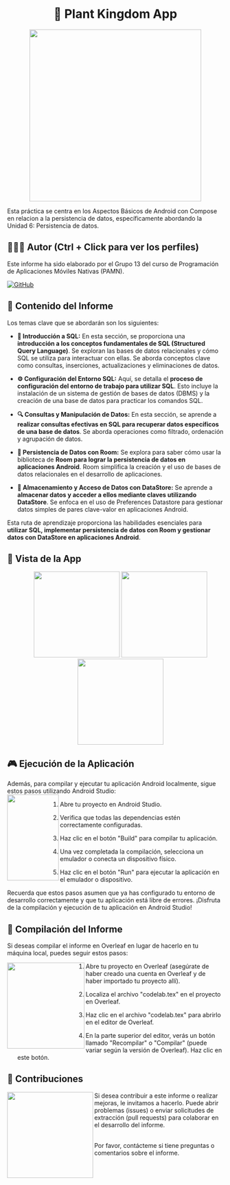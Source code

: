 <h1 align="center">🌱 Plant Kingdom App</h1>
<p align="center">
  <img width="400px"src="https://github.com/AlejandroDavidArzolaSaavedra/Plant-Kingdom-app/assets/90756437/1ac040c4-dc7d-4886-8b71-908b585f1b24">
</p>

Esta práctica se centra en los Aspectos Básicos de Android con Compose en relacion a la persistencia de datos, específicamente abordando la Unidad 6: Persistencia de datos.

## 🙆👨‍💻 Autor (Ctrl + Click para ver los perfiles)
Este informe ha sido elaborado por el Grupo 13 del curso de Programación de Aplicaciones Móviles Nativas (PAMN).

[![GitHub](https://img.shields.io/badge/GitHub-Alejandro%20David%20Arzola%20Saavedra-blue?style=flat-square&logo=github)](https://github.com/AlejandroDavidArzolaSaavedra)
  
## 📑 Contenido del Informe
Los temas clave que se abordarán son los siguientes:

- **🚀 Introducción a SQL:**
  En esta sección, se proporciona una **introducción a los conceptos fundamentales de SQL (Structured Query Language)**. Se exploran las bases de datos relacionales y cómo SQL se utiliza para interactuar con ellas. Se aborda conceptos clave como consultas, inserciones, actualizaciones y eliminaciones de datos.

- **⚙️ Configuración del Entorno SQL:**
  Aquí, se detalla el **proceso de configuración del entorno de trabajo para utilizar SQL**. Esto incluye la instalación de un sistema de gestión de bases de datos (DBMS) y la creación de una base de datos para practicar los comandos SQL.

- **🔍 Consultas y Manipulación de Datos:**
  En esta sección, se aprende a **realizar consultas efectivas en SQL para recuperar datos específicos de una base de datos**. Se aborda operaciones como filtrado, ordenación y agrupación de datos.

- **💾 Persistencia de Datos con Room:**
  Se explora para saber cómo usar la biblioteca de **Room para lograr la persistencia de datos en aplicaciones Android**. Room simplifica la creación y el uso de bases de datos relacionales en el desarrollo de aplicaciones.

- **🔐 Almacenamiento y Acceso de Datos con DataStore:**
  Se aprende a **almacenar datos y acceder a ellos mediante claves utilizando DataStore**. Se enfoca en el uso de Preferences Datastore para gestionar datos simples de pares clave-valor en aplicaciones Android.

Esta ruta de aprendizaje proporciona las habilidades esenciales para **utilizar SQL, implementar persistencia de datos con Room y gestionar datos con DataStore en aplicaciones Android**.

## 📱 Vista de la App
<ul align="center">		
  <img  width="200px" src="https://i.imgur.com/qZuqTFq.png">
  <img  width="200px" src="https://i.imgur.com/ZKY3YXx.png">
  <img  width="200px" src="https://i.imgur.com/ggjSPXL.png">
</ul>

## 🎮 Ejecución de la Aplicación
Además, para compilar y ejecutar tu aplicación Android localmente, sigue estos pasos utilizando Android Studio:<br>
<img align="left" width="120" height="200" src="https://github.com/AlejandroDavidArzolaSaavedra/Plant-Kingdom-app/assets/90756437/fe6c245b-a191-4f15-a3e8-92ccf6846893">
1. Abre tu proyecto en Android Studio.

2. Verifica que todas las dependencias estén correctamente configuradas.

3. Haz clic en el botón "Build" para compilar tu aplicación.

4. Una vez completada la compilación, selecciona un emulador o conecta un dispositivo físico.

5. Haz clic en el botón "Run" para ejecutar la aplicación en el emulador o dispositivo.

Recuerda que estos pasos asumen que ya has configurado tu entorno de desarrollo correctamente y que tu aplicación está libre de errores. ¡Disfruta de la compilación y ejecución de tu aplicación en Android Studio!


## 📄 Compilación del Informe
Si deseas compilar el informe en Overleaf en lugar de hacerlo en tu máquina local, puedes seguir estos pasos:<br>

<img align="left" width="180" height="200" src="https://github.com/AlejandroDavidArzolaSaavedra/Plant-Kingdom-app/assets/90756437/99e4704f-288b-4d9d-9f84-d85e5eb76967">

1. Abre tu proyecto en Overleaf (asegúrate de haber creado una cuenta en Overleaf y de haber importado tu proyecto allí).

2. Localiza el archivo "codelab.tex" en el proyecto en Overleaf.

3. Haz clic en el archivo "codelab.tex" para abrirlo en el editor de Overleaf.

4. En la parte superior del editor, verás un botón llamado "Recompilar" o "Compilar" (puede variar según la versión de Overleaf). Haz clic en este botón.


## 🤝 Contribuciones
<img align="left" width="200" height="200" src="https://github.com/AlejandroDavidArzolaSaavedra/Plant-Kingdom-app/assets/90756437/673427a5-121a-4c77-bd0f-454e7dee2f74">
Si desea contribuir a este informe o realizar mejoras, le invitamos a hacerlo. Puede abrir problemas (issues) o enviar solicitudes de extracción (pull requests) para colaborar en el desarrollo del informe.<br><br>

Por favor, contácteme si tiene preguntas o comentarios sobre el informe.
